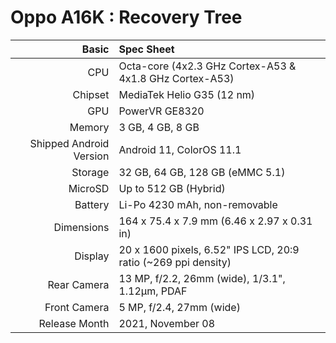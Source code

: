 Oppo A16K : Recovery Tree
================================================================


Basic   | Spec Sheet
-------:|:-------------------------
CPU     | Octa-core (4x2.3 GHz Cortex-A53 & 4x1.8 GHz Cortex-A53)
Chipset | MediaTek Helio G35 (12 nm)
GPU     | PowerVR GE8320
Memory  | 3 GB, 4 GB, 8 GB
Shipped Android Version | Android 11, ColorOS 11.1
Storage | 32 GB, 64 GB, 128 GB  (eMMC 5.1)
MicroSD | Up to 512 GB (Hybrid)
Battery | Li-Po 4230 mAh, non-removable
Dimensions | 164 x 75.4 x 7.9 mm (6.46 x 2.97 x 0.31 in)
Display | 20 x 1600 pixels, 6.52" IPS LCD, 20:9 ratio (~269 ppi density)
Rear Camera  | 13 MP, f/2.2, 26mm (wide), 1/3.1", 1.12µm, PDAF
Front Camera | 	5 MP, f/2.4, 27mm (wide)
Release Month | 2021, November 08


